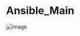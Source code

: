 # Ansible_Main
![image](https://github.com/user-attachments/assets/1134f9a1-49a0-49d0-b8ae-904f51937c05)
